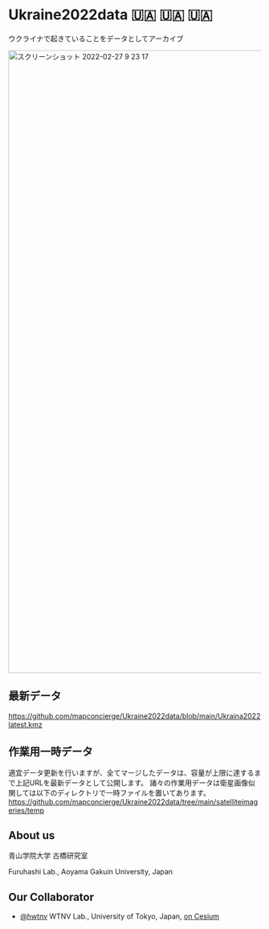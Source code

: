 # Ukraine2022data 🇺🇦 🇺🇦 🇺🇦
ウクライナで起きていることをデータとしてアーカイブ

<img width="1241" alt="スクリーンショット 2022-02-27 9 23 17" src="https://user-images.githubusercontent.com/416977/155863283-4aa30d6d-c4a2-454b-a36f-af57f2a0e2b8.jpg">

## 最新データ
https://github.com/mapconcierge/Ukraine2022data/blob/main/Ukraina2022latest.kmz


## 作業用一時データ
適宜データ更新を行いますが、全てマージしたデータは、容量が上限に達するまで上記URLを最新データとして公開します。
諸々の作業用データは衛星画像似関しては以下のディレクトリで一時ファイルを置いてあります。
https://github.com/mapconcierge/Ukraine2022data/tree/main/satelliteimageries/temp


## About us
青山学院大学 古橋研究室

Furuhashi Lab., Aoyama Gakuin University, Japan

## Our Collaborator
* [@hwtnv](https://twitter.com/hwtnv) WTNV Lab., University of Tokyo, Japan, [on Cesium](https://cesium.com/ion/stories/viewer/?id=8be6f99c-0d4c-46ce-91a3-313e3cac62fe)
